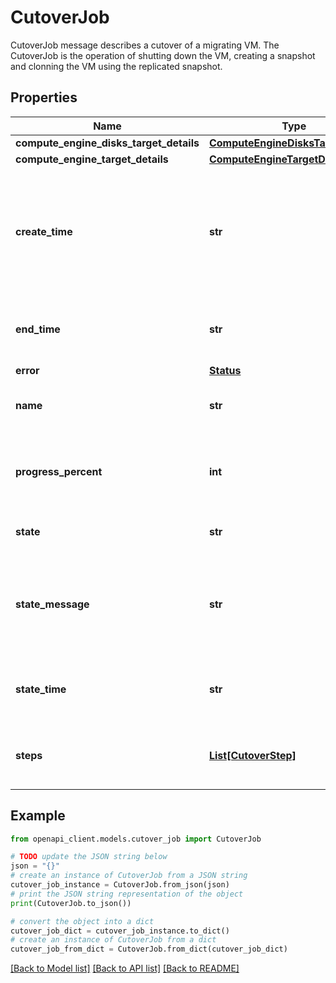 # CutoverJob

CutoverJob message describes a cutover of a migrating VM. The CutoverJob is the operation of shutting down the VM, creating a snapshot and clonning the VM using the replicated snapshot.

## Properties

Name | Type | Description | Notes
------------ | ------------- | ------------- | -------------
**compute_engine_disks_target_details** | [**ComputeEngineDisksTargetDetails**](ComputeEngineDisksTargetDetails.md) |  | [optional] 
**compute_engine_target_details** | [**ComputeEngineTargetDetails**](ComputeEngineTargetDetails.md) |  | [optional] 
**create_time** | **str** | Output only. The time the cutover job was created (as an API call, not when it was actually created in the target). | [optional] [readonly] 
**end_time** | **str** | Output only. The time the cutover job had finished. | [optional] [readonly] 
**error** | [**Status**](Status.md) |  | [optional] 
**name** | **str** | Output only. The name of the cutover job. | [optional] [readonly] 
**progress_percent** | **int** | Output only. The current progress in percentage of the cutover job. | [optional] [readonly] 
**state** | **str** | Output only. State of the cutover job. | [optional] [readonly] 
**state_message** | **str** | Output only. A message providing possible extra details about the current state. | [optional] [readonly] 
**state_time** | **str** | Output only. The time the state was last updated. | [optional] [readonly] 
**steps** | [**List[CutoverStep]**](CutoverStep.md) | Output only. The cutover steps list representing its progress. | [optional] [readonly] 

## Example

```python
from openapi_client.models.cutover_job import CutoverJob

# TODO update the JSON string below
json = "{}"
# create an instance of CutoverJob from a JSON string
cutover_job_instance = CutoverJob.from_json(json)
# print the JSON string representation of the object
print(CutoverJob.to_json())

# convert the object into a dict
cutover_job_dict = cutover_job_instance.to_dict()
# create an instance of CutoverJob from a dict
cutover_job_from_dict = CutoverJob.from_dict(cutover_job_dict)
```
[[Back to Model list]](../README.md#documentation-for-models) [[Back to API list]](../README.md#documentation-for-api-endpoints) [[Back to README]](../README.md)


